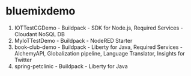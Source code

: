 # bluemixdemo
1) IOTTestCGDemo - Buildpack - SDK for Node.js, Required Services - Cloudant NoSQL DB
2) MyIoTTestDemo - Buildpack - NodeRED Starter
3) book-club-demo - Buildpack - Liberty for Java, Required Services - AlchemyAPI, Globalization pipeline, Language Translator, Insights for Twitter
4) spring-petclinic - Buildpack - Liberty for Java

